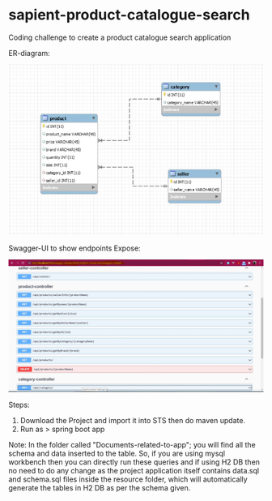# sapient-product-catalogue-search
Coding challenge to create a product catalogue search application

ER-diagram:

![alt text](https://github.com/000GEV744/sapient-product-catalogue-search/blob/master/Documents-related-to-app/04-ER-diagram.JPG)

Swagger-UI to show endpoints Expose:

![alt text](https://github.com/000GEV744/sapient-product-catalogue-search/blob/master/Documents-related-to-app/05-swagger-ui.JPG)

Steps:
1. Download the Project and import it into STS then do maven update.
2. Run as > spring boot app

Note: 
In the folder called "Documents-related-to-app"; you will find all the schema and data inserted to the table. 
So, if you are using mysql workbench then you can directly run these queries and if using H2 DB then no need to do any 
change as the project application itself contains data.sql and schema.sql files inside the resource folder, which will 
automatically generate the tables in H2 DB as per the schema given.
